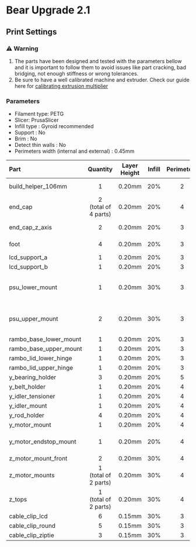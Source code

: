 # Bear Upgrade 2.1


## Print Settings


### :warning: Warning

1. The parts have been designed and tested with the parameters bellow and it is important to follow them to avoid issues like part cracking, bad bridging, not enough stiffness or wrong tolerances.
1. Be sure to have a well calibrated machine and extruder. Check our guide here for [calibrating extrusion multiplier](https://guides.bear-lab.com/Guide/Extrusion+multiplier+and+filament+diameter/8?lang=en)


### Parameters

* Filament type: PETG
* Slicer: PrusaSlicer
* Infill type : Gyroid recommended
* Support : No
* Brim : No
* Detect thin walls : No
* Perimeters width (internal and external) : 0.45mm


| Part | Quantity | Layer Height | Infill | Perimeters | Top/Bottom Layers | Note |
|:----|:----:|:----:|:----:|:----:|:----:|:----|
| build_helper_106mm     | 1 | 0.20mm | 20% | 2 | 5 | PLA is fine too |
| end_cap                | 2<br/>(total of 4 parts) | 0.20mm | 20% | 4 | 5 | PLA is fine too |
| end_cap_z_axis         | 2 | 0.20mm | 20% | 3 | 5 | PLA is fine too |
| foot                   | 4 | 0.20mm | 20% | 3 | 5 | PLA is fine too |
| lcd_support_a          | 1 | 0.20mm | 20% | 3 | 5 | |
| lcd_support_b          | 1 | 0.20mm | 20% | 3 | 5 | |
| psu_lower_mount        | 1 | 0.20mm | 30% | 3 | 5 | same for black and silver versions |
| psu_upper_mount        | 2 | 0.20mm | 30% | 3 | 5 | same for black and silver versions |
| rambo_base_lower_mount | 1 | 0.20mm | 20% | 3 | 5 | |
| rambo_base_upper_mount | 1 | 0.20mm | 20% | 3 | 5 | |
| rambo_lid_lower_hinge  | 1 | 0.20mm | 20% | 3 | 5 | |
| rambo_lid_upper_hinge  | 1 | 0.20mm | 20% | 3 | 5 | |
| y_bearing_holder       | 3 | 0.20mm | 20% | 5 | 5 | |
| y_belt_holder          | 1 | 0.20mm | 20% | 4 | 5 | |
| y_idler_tensioner      | 1 | 0.20mm | 20% | 4 | 5 | |
| y_idler_mount          | 1 | 0.20mm | 20% | 4 | 5 | |
| y_rod_holder           | 4 | 0.20mm | 20% | 4 | 5 | |
| y_motor_mount          | 1 | 0.20mm | 20% | 4 | 5 | |
| y_motor_endstop_mount  | 1 | 0.20mm | 20% | 4 | 5 | Only for MK2S or MK2.5(S) |
| z_motor_mount_front    | 2 | 0.20mm | 30% | 4 | 5 | |
| z_motor_mounts         | 1<br/>(total of 2 parts) | 0.20mm | 30% | 4 | 5 | |
| z_tops                 | 1<br/>(total of 2 parts) | 0.20mm | 30% | 4 | 5 | |
| cable_clip_lcd         | 6 | 0.15mm | 30% | 3 | 5 | |
| cable_clip_round       | 5 | 0.15mm | 30% | 3 | 5 | |
| cable_clip_ziptie      | 3 | 0.15mm | 30% | 3 | 5 | |

